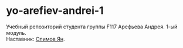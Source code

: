 # yo-arefiev-andrei-1
Учебный репозиторий студента группы F117 Арефьева Андрея. 1-ый модуль.   
Наставник: [Олимов Ян](https://t.me/OlimvJan).

